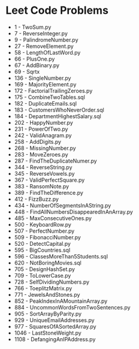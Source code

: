 # Leet Code Problems

- 1 - TwoSum.py	
- 7 - ReverseInteger.py	
- 9 - PalindromeNumber.py	
- 27 - RemoveElement.py	
- 58 - LengthOfLastWord.py	
- 66 - PlusOne.py	
- 67 - AddBinary.py	
- 69 - Sqrtx	
- 136 - SingleNumber.py	
- 169 - MajorityElement.py	
- 172 - FactorialTrailingZeroes.py	
- 175 - CombineTwoTables.sql	
- 182 - DuplicateEmails.sql	
- 183 - CustomersWhoNeverOrder.sql	
- 184 - DepartmentHighestSalary.sql	
- 202 - HappyNumber.py	
- 231 - PowerOfTwo.py	
- 242 - ValidAnagram.py	
- 258 - AddDigits.py	
- 268 - MissingNumber.py	
- 283 - MoveZeroes.py	
- 287 - FindTheDuplicateNumer.py	
- 344 - ReverseString.py	
- 345 - ReverseVowels.py	
- 367 - ValidPerfectSquare.py	
- 383 - RansomNote.py	
- 389 - FindTheDifference.py	
- 412 - FizzBuzz.py	
- 434 - NumberOfSegmentsInAString.py	
- 448 - FindAllNumbersDisappearedInAnArray.py	
- 485 - MaxConsecutiveOnes.py	
- 500 - KeyboardRow.py	
- 507 - PerfectNumber.py	
- 509 - FibonacciNumber.py	
- 520 - DetectCapital.py	
- 595 - BigCountries.sql	
- 596 - ClassesMoreThan5Students.sql	
- 620 - NotBoringMovies.sql	
- 705 - DesignHashSet.py	
- 709 - ToLowerCase.py	
- 728 - SelfDividingNumbers.py	
- 766 - ToeplitzMatrix.py	
- 771 - JewelsAndStones.py	
- 852 - PeakIndexInAMountainArray.py	
- 884 - UncommonWordsFromTwoSentences.py	
- 905 - SortArrayByParity.py	
- 929 - UniqueEmailAddresses.py	
- 977 - SquaresOfASortedArray.py	
- 1046 - LastStoneWeight.py	
- 1108 - DefangingAnIPAddress.py	